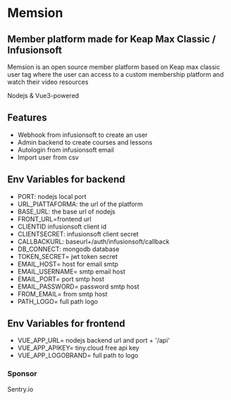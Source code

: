 # Memsion
## Member platform made for Keap Max Classic / Infusionsoft

Memsion is an open source member platform based on Keap max classic user tag where the user can access to a custom membership platform and watch their video resources

Nodejs & Vue3-powered 

## Features

- Webhook from infusionsoft to create an user
- Admin backend to create courses and lessons
- Autologin from infusionsoft email
- Import user from csv

## Env Variables for backend
- PORT: nodejs local port
- URL_PIATTAFORMA: the url of the platform
- BASE_URL: the base url of nodejs
- FRONT_URL=frontend url
- CLIENTID infusionsoft client id
- CLIENTSECRET: infusionsoft client secret
- CALLBACKURL: baseurl+/auth/infusionsoft/callback
- DB_CONNECT: mongodb database
- TOKEN_SECRET= jwt token secret
- EMAIL_HOST= host for email smtp
- EMAIL_USERNAME= smtp email host
- EMAIL_PORT= port smtp host
- EMAIL_PASSWORD= password smtp host
- FROM_EMAIL= from smtp host
- PATH_LOGO= full path logo

## Env Variables for frontend
- VUE_APP_URL= nodejs backend url and port + '/api'
- VUE_APP_APIKEY= tiny.cloud free api key
- VUE_APP_LOGOBRAND= full path to logo


### Sponsor
Sentry.io